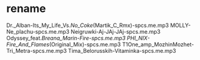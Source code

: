 # rename
Dr._Alban-Its_My_Life_Vs._No_Coke_(Martik_C_Rmx)-spcs.me.mp3
MOLLY-Ne_plachu-spcs.me.mp3
Neigruwki-Aj-JAj-JAj-spcs.me.mp3
Odyssey_feat._Breana_Marin-Fire-spcs.me.mp3
PHI_NIX-Fire_And_Flames_(Original_Mix)-spcs.me.mp3
T1One_amp_MozhinMozhet-Tri_Metra-spcs.me.mp3
Tima_Belorusskih-Vitaminka-spcs.me.mp3
